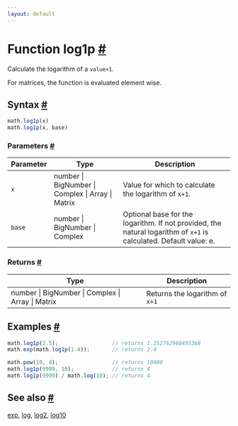 ```yaml
---
layout: default
---
```


<!-- Note: This file is automatically generated from source code comments. Changes made in this file will be overridden. -->

<h1 id="function-log1p">Function log1p <a href="#function-log1p" title="Permalink">#</a></h1>

Calculate the logarithm of a `value+1`.

For matrices, the function is evaluated element wise.


<h2 id="syntax">Syntax <a href="#syntax" title="Permalink">#</a></h2>

```js
math.log1p(x)
math.log1p(x, base)
```

<h3 id="parameters">Parameters <a href="#parameters" title="Permalink">#</a></h3>

Parameter | Type | Description
--------- | ---- | -----------
`x` | number &#124; BigNumber &#124; Complex &#124; Array &#124; Matrix |  Value for which to calculate the logarithm of `x+1`.
`base` | number &#124; BigNumber &#124; Complex |  Optional base for the logarithm. If not provided, the natural logarithm of `x+1` is calculated. Default value: e.

<h3 id="returns">Returns <a href="#returns" title="Permalink">#</a></h3>

Type | Description
---- | -----------
number &#124; BigNumber &#124; Complex &#124; Array &#124; Matrix |  Returns the logarithm of `x+1`


<h2 id="examples">Examples <a href="#examples" title="Permalink">#</a></h2>

```js
math.log1p(2.5);                 // returns 1.252762968495368
math.exp(math.log1p(1.4));       // returns 2.4

math.pow(10, 4);                 // returns 10000
math.log1p(9999, 10);            // returns 4
math.log1p(9999) / math.log(10); // returns 4
```


<h2 id="see-also">See also <a href="#see-also" title="Permalink">#</a></h2>

[exp](exp.html),
[log](log.html),
[log2](log2.html),
[log10](log10.html)
